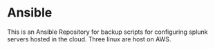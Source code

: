 # Ansible
This is an Ansible Repository for backup scripts for configuring splunk servers hosted in the cloud.
Three linux are host on AWS.
